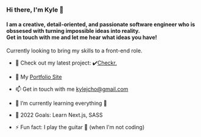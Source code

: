 ### Hi there, I'm Kyle 👋

#### I am a creative, detail-oriented, and passionate software engineer who is obssesed with turning impossible ideas into reality. <br> Get in touch with me and let me hear what ideas you have!

Currently looking to bring my skills to a front-end role. 

- 🔭 Check out my latest project: ✔️[Checkr.](https://github.com/kylejcho/checkr-react)

- 📑 My [Portfolio Site](https://kylejcho.github.io/portfolio/)

- 📫 Get in touch with me kylejcho@gmail.com

- 🌱 I’m currently learning everything 🤣

- 🎯 2022 Goals: Learn Next.js, SASS  

- ⚡ Fun fact: I play the guitar 🎸 (when I'm not coding) 

